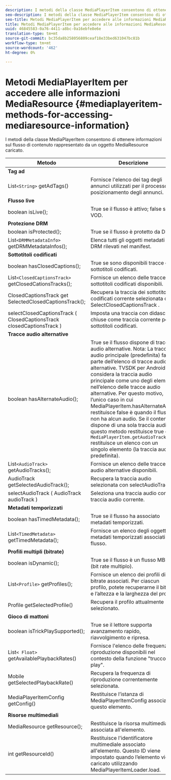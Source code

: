 ```yaml
---
description: I metodi della classe MediaPlayerItem consentono di ottenere informazioni sul flusso di contenuto rappresentato da un oggetto MediaResource caricato.
seo-description: I metodi della classe MediaPlayerItem consentono di ottenere informazioni sul flusso di contenuto rappresentato da un oggetto MediaResource caricato.
seo-title: Metodi MediaPlayerItem per accedere alle informazioni MediaResource
title: Metodi MediaPlayerItem per accedere alle informazioni MediaResource
uuid: 46845583-0a76-4411-a8bc-0a16ebfe8e6e
translation-type: tm+mt
source-git-commit: bc35da8b258056809ceaf18e33bed631047bc81b
workflow-type: tm+mt
source-wordcount: '462'
ht-degree: 0%

---
```



# Metodi MediaPlayerItem per accedere alle informazioni MediaResource {#mediaplayeritem-methods-for-accessing-mediaresource-information}

I metodi della classe MediaPlayerItem consentono di ottenere informazioni sul flusso di contenuto rappresentato da un oggetto MediaResource caricato.

| Metodo | Descrizione |
|--- |--- |
| **Tag ad** |  |
| List`<String>` getAdTags() | Fornisce l&#39;elenco dei tag degli annunci utilizzati per il processo di posizionamento degli annunci. |
| **Flusso live** |  |
| boolean isLive(); | True se il flusso è attivo; false se è VOD. |
| **Protezione DRM** |  |
| boolean isProtected(); | True se il flusso è protetto da DRM. |
| List`<DRMMetadataInfo>` getDRMMetadataInfos(); | Elenca tutti gli oggetti metadati DRM rilevati nel manifest. |
| **Sottotitoli codificati** |  |
| boolean hasClosedCaptions(); | True se sono disponibili tracce di sottotitoli codificati. |
| List`<ClosedCaptionsTrack>` getClosedCationsTracks(); | Fornisce un elenco delle tracce di sottotitoli codificati disponibili. |
| ClosedCaptionsTrack get SelectedClosedCaptionsTrack(); | Recupera la traccia dei sottotitoli codificati corrente selezionata con SelectClosedCaptionsTrack . |
| selectClosedCaptionsTrack ( ClosedCaptionsTrack closedCaptionsTrack ) | Imposta una traccia con didascalie chiuse come traccia corrente per i sottotitoli codificati. |
| **Tracce audio alternative** |  |
| boolean hasAlternateAudio(); | True se il flusso dispone di tracce audio alternative. Nota:  La traccia audio principale (predefinita) fa parte dell’elenco di tracce audio alternative.  TVSDK per Android considera la traccia audio principale come uno degli elementi nell’elenco delle tracce audio alternative. Per questo motivo, l’unico caso in cui MediaPlayerItem.hasAlternateAudio restituisce false è quando il flusso non ha alcun audio. Se il contenuto dispone di una sola traccia audio, questo metodo restituisce true e `MediaPlayerItem.getAudioTracks` restituisce un elenco con un singolo elemento (la traccia audio predefinita). |
| List`<AudioTrack>` getAudioTracks(); | Fornisce un elenco delle tracce audio alternative disponibili. |
| AudioTrack getSelectedAudioTrack(); | Recupera la traccia audio selezionata con selectAudioTrack . |
| selectAudioTrack ( AudioTrack audioTrack ) | Seleziona una traccia audio come traccia audio corrente. |
| **Metadati temporizzati** |  |
| boolean hasTimedMetadata(); | True se il flusso ha associato metadati temporizzati. |
| List`<TimedMetadata>` getTimedMetadata(); | Fornisce un elenco degli oggetti metadati temporizzati associati al flusso. |
| **Profili multipli (bitrate)** |
| boolean isDynamic(); | True se il flusso è un flusso MBR (bit rate multiplo). |
| List`<Profile>` getProfiles(); | Fornisce un elenco dei profili di bitrate associati. Per ciascun profilo, potete recuperarne il bitrate e l’altezza e la larghezza del profilo. |
| Profile getSelectedProfile() | Recupera il profilo attualmente selezionato. |
| **Gioco di mattoni** |  |
| boolean isTrickPlaySupported(); | True se il lettore supporta avanzamento rapido, riavvolgimento e ripresa. |
| List`< Float>` getAvailablePlaybackRates() | Fornisce l&#39;elenco delle frequenze di riproduzione disponibili nel contesto della funzione &quot;trucco-play&quot;. |
| Mobile getSelectedPlaybackRate() | Recupera la frequenza di riproduzione correntemente selezionata. |
| MediaPlayerItemConfig getConfig() | Restituisce l’istanza di MediaPlayerItemConfig associata a questo elemento. |
| **Risorse multimediali** |  |
| MediaResource getResource(); | Restituisce la risorsa multimediale associata all&#39;elemento. |
| int getResourceId() | Restituisce l&#39;identificatore multimediale associato all&#39;elemento. Questo ID viene impostato quando l’elemento viene caricato utilizzando MediaPlayerItemLoader.load. |